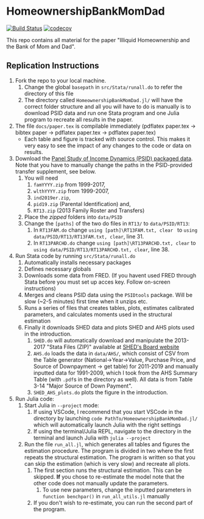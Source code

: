 # HomeownershipBankMomDad
[![Build Status](https://github.com/eirikbrandsaas/HomeownershipBankMomDad.jl/actions/workflows/CI.yml/badge.svg?branch=master)](https://github.com/eirikbrandsaas/HomeownershipBankMomDad.jl/actions/workflows/CI.yml?query=branch%3Amaster)
[![codecov](https://codecov.io/gh/eirikbrandsaas/HomeownershipBankMomDad.jl/graph/badge.svg?token=4IVYUDK98Q)](https://codecov.io/gh/eirikbrandsaas/HomeownershipBankMomDad.jl)

This repo contains all material for the paper "Illiquid Homeownership and the Bank of Mom and Dad".
## Replication Instructions
1. Fork the repo to your local machine.
    1. Change the global `basepath` in `src/Stata/runall.do` to refer the directory of this file
    2. The directory called `HomeownershipBankMomDad.jl/` will have the correct folder structure and all you will have to do is manually is to download PSID data and run one Stata program and one Julia program to recreate all results in the paper.
2. The file `docs/paper.tex` is compilable immediately (pdflatex paper.tex -> bibtex paper -> pdflatex paper.tex -> pdflatex paper.tex)
    * Each table and figure is tracked with source control. This makes it very easy to see the impact of any changes to the code or data on results.
3. Download the [Panel Study of Income Dynamics (PSID) packaged data](https://simba.isr.umich.edu/Zips/ZipMain.aspx). Note that you have to manually change the paths in the PSID-provided transfer supplement, see below.
    1. You will need 
       1. `famYYYY.zip` from 1999-2017, 
       2. `wlthYYYY.zip` from 1999-2007,
       3. `ind2019er.zip`,
       4. `pid19.zip` (Parental Identification) and,
       5. `RT13.zip` (2013 Family Roster and Transfers)
    2. Place the *zipped* folders into `data/PSID`
    3. Change the `[paths]` of the two do files in `RT13/` to `data/PSID/RT13`:
       1. In `RT13FAM.do` change `using [path]\RT13FAM.txt, clear ` to `using data/PSID/RT13/RT13FAM.txt, clear`, line 31.
       2. In `RT13PARCHD.do` change `using [path]\RT13PARCHD.txt, clear` to `using data/PSID/RT13/RT13PARCHD.txt, clear`, line 38.
4. Run Stata code by running `src/Stata/runall.do`
   1. Automatically installs necessary packages
   2. Defines necessary globals
   3. Downloads some data from FRED. (If you havent used FRED through Stata before you must set up acces key. Follow on-screen instructions)
   4. Merges and cleans PSID data using the `PSIDtools` package. Will be slow (~2-5 minutes) first time when it unzips etc.
   5. Runs a series of files that creates tables, plots, estimates calibrated parameters, and calculates moments used in the structural estimation
   6. Finally it downloads SHED data and plots SHED and AHS plots used in the introduction.
      1. `SHED.do` will automatically download and manipulate the 2013-2017 "Stata Files (ZIP)" available at [SHED's Board website](https://www.federalreserve.gov/consumerscommunities/shed_data.htm)
      2. `AHS.do` loads the data in `data/AHS/`, which consist of CSV from the Table generator (National->Year->Value, Purchase Price, and Source of Downpayment -> get table) for 2011-2019 and manually inputted data for 1991-2009, which I took from the AHS Summary Table (with `.pdf`s in the directory as well). All data is from Table 3-14 "Major Source of Down Payment". 
      3. `SHED_AHS_plots.do` plots the figure in the introduction.
5. Run Julia code:
   1. Start Julia in `--project` mode:
      1. If using VSCode, I recommend that you start VSCode in the directory by launching `code PathTo/HomeownershipBankMomDad.jl/` which will automatically launch Julia with the right settings
      2. If using the terminal/Julia REPL, navigate to the directory in the terminal and launch Julia with `julia --project`
   2. Run the file `run_all.jl`, which generates all tables and figures the estimation procedure. The program is divided in two where the first repeats the structural estimation. The program is written so that you can skip the estimation (which is very slow) and recreate all plots.
      1. The first section runs the structural estimation. This can be skipped. **If** you chose to re-estimate the model note that the other code does not manually update the parameters.
         1. To use new parameters, change the inputted parameters in `function benchpar()` in `run_all_utils.jl` manually
      2. If you don't wish to re-estimate, you can run the second part of the program.
